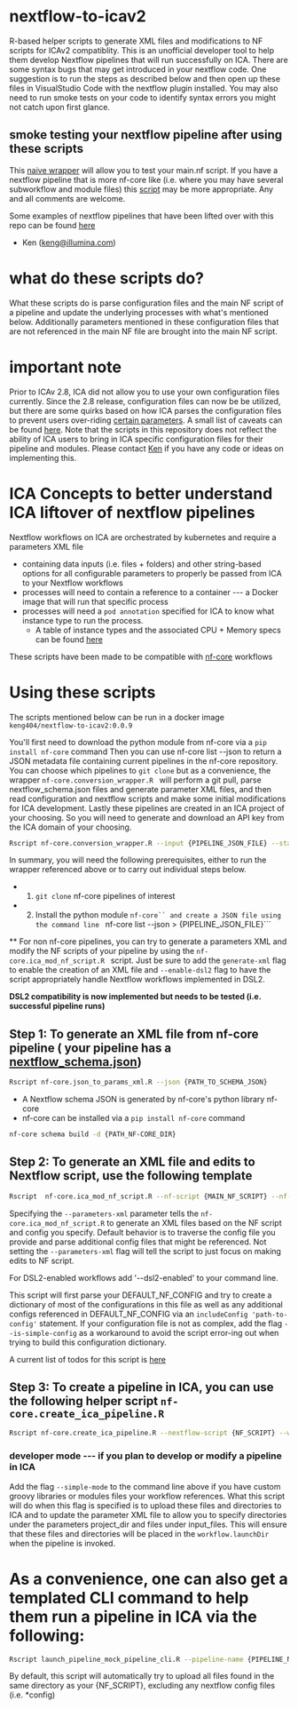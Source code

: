 # nextflow-to-icav2
R-based helper scripts to generate XML files and modifications to NF scripts for ICAv2 compatiblity.
This is an unofficial developer tool to help them develop Nextflow pipelines that will run successfully on ICA. There are some syntax bugs that may get introduced in your nextflow code. One suggestion is to run the steps as described below and then open up these files in VisualStudio Code with the nextflow plugin installed. You may also need to run smoke tests on your code to identify syntax errors you might not catch upon first glance. 

## smoke testing your nextflow pipeline after using these scripts
This [naive wrapper](https://github.com/keng404/nextflow-to-icav2/blob/master/test_nextflow_script.R) will allow you to test your main.nf script. If you have a nextflow pipeline that is more nf-core like (i.e. where you may have several subworkflow and module files) this [script](https://github.com/keng404/nextflow-to-icav2/blob/master/nextflow_extended_local_testing.R) may be more appropriate. Any and all comments are welcome.

Some examples of nextflow pipelines that have been lifted over with this repo can be found [here](https://github.com/keng404/ica_nextflow_demos)

- Ken (keng@illumina.com)

# what do these scripts do?

What these scripts do is parse configuration files and the main NF script of a pipeline and update the underlying processes with what's mentioned below.
Additionally parameters mentioned in these configuration files that are not referenced in the main NF file are brought into the main NF script. 

# important note
Prior to ICAv 2.8, ICA did not allow you to use your own configuration files currently. Since the 2.8 release, configuration files can now be be utilized, but there are some quirks based on how ICA parses the configuration files to prevent users over-riding [certain parameters](https://help.ica.illumina.com/project/p-flow/f-pipelines/pi-nextflow#nextflow-configuration). A small list of caveats can be found [here](). Note that the scripts in this repository does not reflect the ability of ICA users to bring in ICA specific configuration files for their pipeline and modules. Please contact [Ken](keng@illumina.com) if you have any code or ideas on implementing this. 

# ICA Concepts to better understand ICA liftover of nextflow pipelines
Nextflow workflows on ICA are orchestrated by kubernetes and require a parameters XML file 
- containing data inputs (i.e. files + folders) and other string-based options for all configurable parameters to properly be passed from ICA to your Nextflow workflows
- processes will need to contain a reference to a container --- a Docker image that will run that specific process
- processes will need a  ```pod annotation``` specified for ICA to know what instance type to run the process.
  - A table of instance types and the associated CPU + Memory specs can be found [here](https://illumina.gitbook.io/ica/project/p-flow/f-pipelines#compute-types)  

These scripts have been made to be compatible with [nf-core](https://github.com/nf-core) workflows

# Using these scripts

The scripts mentioned below can be run in a docker image ```keng404/nextflow-to-icav2:0.0.9```

You'll first need to download the python module from nf-core via a ```pip install nf-core``` command
Then you can use nf-core list --json to return a JSON metadata file containing current pipelines in the nf-core repository. You can choose which pipelines to  ```git clone``` but as a convenience, the wrapper ```nf-core.conversion_wrapper.R ``` will perform a git pull, parse nextflow_schema.json files and generate parameter XML files, and then read configuration and nextflow scripts and make some initial modifications for ICA development. Lastly these pipelines are created in an ICA project of your choosing. So you will need to generate and download an API key from the ICA domain of your choosing.

```bash
Rscript nf-core.conversion_wrapper.R --input {PIPELINE_JSON_FILE} --staging_directory {DIRECTORY_WHERE_NF_CORE_PIPELINES_ARE_LOCATED} --run-scripts {DIRECTORY_WHERE_THESE_R_SCRIPTS_ARE_LOCATED}  --intermediate-copy-template {DIRECTORY_WHERE_THESE_R_SCRIPTS_ARE_LOCATED}/dummy_template.txt --create-pipeline-in-ica --api-key-file {API_KEY_FILE} --ica-project-name {ICA_PROJECT_NAME} --nf-core-mode 
```

In summary, you will need the following prerequisites, either to run the wrapper referenced above or to carry out individual steps below.
- 1) ```git clone``` nf-core pipelines of interest
- 2) Install the python module ```nf-core`` and create a JSON file using the command line ``` nf-core list --json > {PIPELINE_JSON_FILE}```

** For non nf-core pipelines, you can try to generate a parameters XML and modify the NF scripts of your pipeline by using the ```nf-core.ica_mod_nf_script.R ``` script. Just be sure to add the ```generate-xml``` flag to enable the creation of an XML file and ```--enable-dsl2``` flag to have the script appropriately handle Nextflow workflows implemented in DSL2.


**DSL2 compatibility is now implemented but needs to be tested (i.e. successful pipeline runs)**

## Step 1: To generate an XML file from nf-core pipeline ( your pipeline has a [nextflow_schema.json](https://nf-co.re/pipeline_schema_builder))
```bash
Rscript nf-core.json_to_params_xml.R --json {PATH_TO_SCHEMA_JSON}
```
- A Nextflow schema JSON is generated by nf-core's python library nf-core
- nf-core can be installed via a ```pip install nf-core``` command
```bash
nf-core schema build -d {PATH_NF-CORE_DIR}
```

## Step 2: To generate an XML file and edits to Nextflow script, use the following template
```bash
Rscript  nf-core.ica_mod_nf_script.R --nf-script {MAIN_NF_SCRIPT} --nf-config {DEFAULT_NF_CONFIG}  [OPTIONAL: --parameters-xml {PATH} or --generate-parameters-xml] --intermediate-copy-template {PATH_TO_RSCRIPTS}/dummy_template.txt
```
Specifying the ```--parameters-xml``` parameter tells the ```nf-core.ica_mod_nf_script.R``` to generate an XML files based on the NF script and config you specify.
Default behavior is to traverse the config file you provide and parse additional config files that might be referenced. Not setting the ```--parameters-xml``` flag will tell the script to just focus on making edits to NF script.

For DSL2-enabled workflows add '--dsl2-enabled' to your command line.

This script will first parse your DEFAULT_NF_CONFIG and try to create a dictionary of most of the configurations in this file as well as any additional configs referenced in DEFAULT_NF_CONFIG via an ```includeConfig 'path-to-config'``` statement. If your configuration file is not as complex, add the flag ```--is-simple-config``` as a workaround to avoid the script error-ing out when trying to build this configuration dictionary.

A current list of todos for this script is [here](https://github.com/keng404/nextflow-to-icav2/blob/master/todos.nf_editing_for_icav2.md)

## Step 3: To create a pipeline in ICA, you can use the following helper script ```nf-core.create_ica_pipeline.R```
```bash
Rscript nf-core.create_ica_pipeline.R --nextflow-script {NF_SCRIPT} --workflow-language nextflow --parameters-xml {PARAMETERS_XML} --nf-core-mode --ica-project-name {NAME} --pipeline-name {NAME} --api-key-file {PATH_TO_API_KEY_FILE}
```

### developer mode --- if you plan to develop or modify a pipeline in ICA
Add the flag ```--simple-mode``` to the command line above if you have custom groovy libraries or modules files your workflow references. What this script will do when this flag is specified is to upload these files and directories to ICA and to update the parameter XML file to allow you to specify directories under the parameters project_dir and files under input_files. This will ensure that these files and directories will be placed in the ```workflow.launchDir``` when the pipeline is invoked.

# As a convenience, one can also get a templated CLI command to help them run a pipeline in ICA via the following:
```bash
Rscript launch_pipeline_mock_pipeline_cli.R --pipeline-name {PIPELINE_NAME} --workflow-language {xml or nextflow} --parameters-xml {PATH_TO_PARAMETERS_XML}
```

By default, this script will automatically try to upload all files found in the same directory as your {NF_SCRIPT}, excluding any nextflow config files (i.e. *config)

